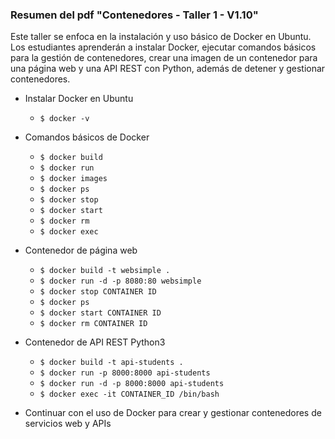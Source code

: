 ### Resumen del pdf "Contenedores - Taller 1 - V1.10"

Este taller se enfoca en la instalación y uso básico de Docker en Ubuntu. Los estudiantes aprenderán a instalar Docker, ejecutar comandos básicos para la gestión de contenedores, crear una imagen de un contenedor para una página web y una API REST con Python, además de detener y gestionar contenedores.

- Instalar Docker en Ubuntu
  - `$ docker -v`

- Comandos básicos de Docker
  - `$ docker build`
  - `$ docker run`
  - `$ docker images`
  - `$ docker ps`
  - `$ docker stop`
  - `$ docker start`
  - `$ docker rm`
  - `$ docker exec`

- Contenedor de página web
  - `$ docker build -t websimple .`
  - `$ docker run -d -p 8080:80 websimple`
  - `$ docker stop CONTAINER ID`
  - `$ docker ps`
  - `$ docker start CONTAINER ID`
  - `$ docker rm CONTAINER ID`

- Contenedor de API REST Python3
  - `$ docker build -t api-students .`
  - `$ docker run -p 8000:8000 api-students`
  - `$ docker run -d -p 8000:8000 api-students`
  - `$ docker exec -it CONTAINER_ID /bin/bash`

- Continuar con el uso de Docker para crear y gestionar contenedores de servicios web y APIs
